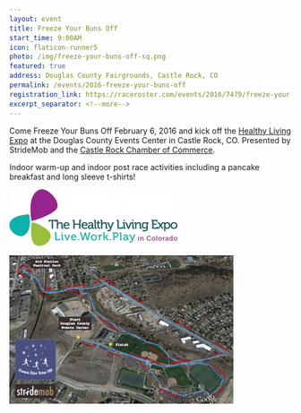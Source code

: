 ```yaml
---
layout: event
title: Freeze Your Buns Off
start_time: 9:00AM
icon: flaticon-runner5
photo: /img/freeze-your-buns-off-sq.png
featured: true
address: Douglas County Fairgrounds, Castle Rock, CO
permalink: /events/2016-freeze-your-buns-off
registration_link: https://raceroster.com/events/2016/7479/freeze-your-buns-off
excerpt_separator: <!--more-->
---
```


Come Freeze Your Buns Off February 6, 2016 and kick off the [Healthy Living Expo](http://coloradohealthylivingexpo.com/) at the Douglas County Events Center in Castle Rock, CO. Presented by StrideMob and the [Castle Rock Chamber of Commerce](http://www.castlerock.org/).

<!--more-->

Indoor warm-up and indoor post race activities including a pancake breakfast and long sleeve t-shirts!

<img src="/img/healthy_living_expo.jpg" class="pure-img" alt="Healthy Living Expo">


<a href="/img/FYBO-map.jpg"><img src="/img/FYBO-map400.jpg" class="pure-img" alt="Course Map" style="text-align: center"></a>
